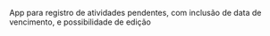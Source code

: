 App para registro de atividades pendentes, com inclusão de data de vencimento, e possibilidade de edição
